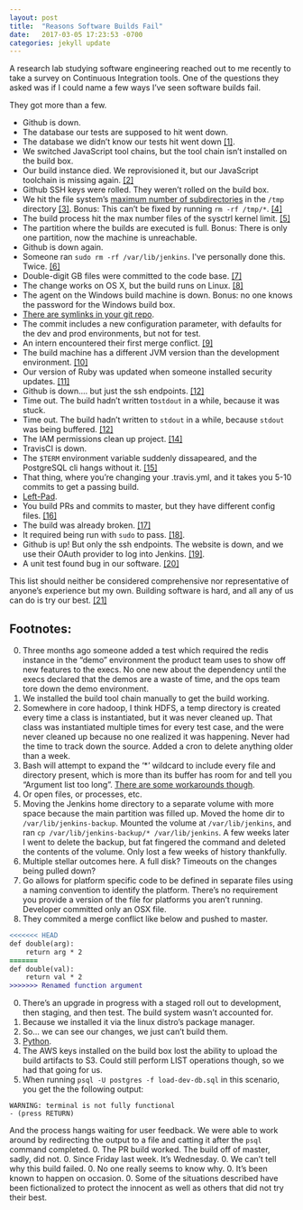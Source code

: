 ```yaml
---
layout: post
title:  "Reasons Software Builds Fail"
date:   2017-03-05 17:23:53 -0700
categories: jekyll update
---
```


A research lab studying software engineering reached out to me recently to take a survey on Continuous Integration tools.  One of the questions they asked was if I could name a few ways I’ve seen software builds fail.  

They got more than a few.

* Github is down.
* The database our tests are supposed to hit went down.
* The database we didn’t know our tests hit went down [[1]](#footnote-1).
* We switched JavaScript tool chains, but the tool chain isn’t installed on the build box.  
* Our build instance died. We reprovisioned it, but our JavaScript toolchain is missing again. [[2]](#footnote-2)
* Github SSH keys were rolled. They weren’t rolled on the build box.
* We hit the file system’s [maximum number of subdirectories](https://ext4.wiki.kernel.org/index.php/Ext4_Howto#Sub_directory_scalability) in the `/tmp` directory [[3]](#footnote-3). Bonus: This can’t be fixed by running `rm -rf /tmp/*`. [[4]](#footnote-4)
* The build process hit the max number files of the sysctrl kernel limit. [[5]](#footnote-5)
* The partition where the builds are executed is full. Bonus: There is only one partition, now the machine is unreachable. 
* Github is down again.
* Someone ran `sudo rm -rf /var/lib/jenkins`. I've personally done this. Twice. [[6]](#footnote-6)
* Double-digit GB files were committed to the code base. [[7]](#footnote-7)
* The change works on OS X, but the build runs on Linux. [[8]](#footnote-8)
* The agent on the Windows build machine is down. Bonus: no one knows the password for the Windows build box.
* [There are symlinks in your git repo](https://issues.jenkins-ci.org/browse/JENKINS-22376).
* The commit includes a new configuration parameter, with defaults for the dev and prod environments, but not for test.
* An intern encountered their first merge conflict. [[9]](#footnote-9)
* The build machine has a different JVM version than the development environment. [[10]](#footnote-10)
* Our version of Ruby was updated when someone installed security updates. [[11]](#footnote-11)
* Github is down.... but just the ssh endpoints.  [[12]](#footnote-12)
* Time out. The build hadn’t written to`stdout` in a while, because it was stuck.
* Time out. The build hadn’t written to `stdout` in a while, because `stdout` was being buffered. [[12]](#footnote-12)
* The IAM permissions clean up project. [[14]](#footnote-14)
* TravisCI is down.
* The `$TERM` environment variable suddenly dissapeared, and the PostgreSQL cli hangs without it. [[15]](#footnote-15)
* That thing, where you’re changing your .travis.yml, and it takes you 5-10 commits to get a passing build.
* [Left-Pad](https://www.theregister.co.uk/2016/03/23/npm_left_pad_chaos/).
* You build PRs and commits to master, but they have different config files. [[16]](#footnote-16)
* The build was already broken. [[17]](#footnote-17)
* It required being run with `sudo` to pass. [[18]](#footnote-18).
* Github is up!  But only the ssh endpoints.  The website is down, and we use their OAuth provider to log into Jenkins. [[19]](#footnote-19).
* A unit test found bug in our software. [[20]](#footnote-20)

This list should neither be considered comprehensive nor representative of anyone’s experience but my own. Building software is hard, and all any of us can do is try our best. [[21]](#footnote-21) 


## Footnotes:
0. <a name="footnote-1"></a> Three months ago someone added a test which required the redis instance in the “demo” environment the product team uses to show off new features to the execs. No one new about the dependency until the execs declared that the demos are a waste of time, and the ops team tore down the demo environment.
0. <a name="footnote-2"></a> We installed the build tool chain  manually to get the build working.
0. <a name="footnote-3"></a>Somewhere in core hadoop, I think HDFS, a temp directory is created every time a class is instantiated, but it was never cleaned up. That class was instantiated multiple times for every test case, and the were never cleaned up because no one realized it was happening. Never had the time to track down the source. Added a cron to delete anything older than a week.
0. <a name="footnote-4"></a> Bash will attempt to expand the ‘*’ wildcard to include every file and directory present, which is more than its buffer has room for and tell you “Argument list too long”.  [There are some workarounds though](http://www.stevekamerman.com/2008/03/deleting-tons-of-files-in-linux-argument-list-too-long/).
0. <a name="footnote-5"></a> Or open files, or processes, etc. 
0. <a name="footnote-6"></a> Moving the Jenkins home directory to a separate volume with more space because the main partition was filled up. Moved the home dir to `/var/lib/jenkins-backup`. Mounted the volume at `/var/lib/jenkins`, and ran `cp /var/lib/jenkins-backup/* /var/lib/jenkins`. A few weeks later I went to delete the backup, but fat fingered the command and deleted the contents of the volume. Only lost a few weeks of history thankfully.
0. <a name="footnote-7"></a> Multiple stellar outcomes here. A full disk? Timeouts on the changes being pulled down?
0. <a name="footnote-8"></a> Go allows for platform specific code to be defined in separate files using a naming convention to identify the platform. There’s no requirement you provide a version of the file for platforms you aren’t running. Developer committed only an OSX file.
0. <a name="footnote-9"></a> They commited a merge conflict like below and pushed to master.
```diff
<<<<<<< HEAD
def double(arg):
    return arg * 2
=======
def double(val):
    return val * 2
>>>>>>> Renamed function argument
```
0. <a name="footnote-10"></a> There’s an upgrade in progress with a staged roll out to development, then staging, and then test. The build system wasn’t accounted for.
0. <a name="footnote-11"></a> Because we installed it via the linux distro’s package manager.
0. <a name="footnote-12"></a> So... we can see our changes, we just can’t build them.
0. <a name="footnote-13"></a> [Python](https://www.google.com/search?q=python+buffered+stdout).
0. <a name="footnote-14"></a> The AWS keys installed on the build box lost the ability to upload the build artifacts to S3. Could still perform LIST operations though, so we had that going for us.
0. <a name="footnote-15"></a> When running `psql -U postgres -f load-dev-db.sql` in this scenario, you get the the following output:
```shell
WARNING: terminal is not fully functional
- (press RETURN)
```
And the process hangs waiting for user feedback. We were able to work around by redirecting the output to a file and catting it after the `psql` command completed.
0. <a name="footnote-16"></a> The PR build worked. The build off of master, sadly, did not.
0. <a name="footnote-17"></a> Since Friday last week. It’s Wednesday.
0. <a name="footnote-18"></a> We can’t tell why this build failed.
0. <a name="footnote-19"></a> No one really seems to know why.
0. <a name="footnote-20"></a> It’s been known to happen on occasion.
0. <a name="footnote-21"></a> Some of the situations described have been fictionalized to protect the innocent as well as others that did not try their best.
